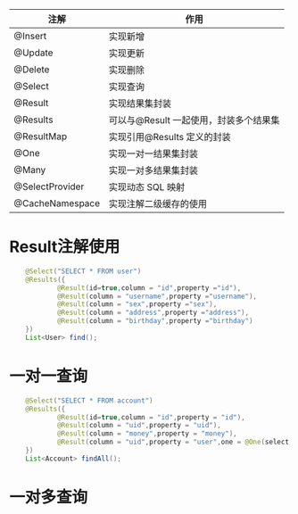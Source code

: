 注解              | 作用
--------------- | -----------------------
@Insert         | 实现新增
@Update         | 实现更新
@Delete         | 实现删除
@Select         | 实现查询
@Result         | 实现结果集封装
@Results        | 可以与@Result 一起使用，封装多个结果集
@ResultMap      | 实现引用@Results 定义的封装
@One            | 实现一对一结果集封装
@Many           | 实现一对多结果集封装
@SelectProvider | 实现动态 SQL 映射
@CacheNamespace | 实现注解二级缓存的使用

# Result注解使用

```java
    @Select("SELECT * FROM user")
    @Results({
            @Result(id=true,column = "id",property ="id"),
            @Result(column = "username",property ="username"),
            @Result(column = "sex",property ="sex"),
            @Result(column = "address",property ="address"),
            @Result(column = "birthday",property ="birthday")
    })
    List<User> find();
```

# 一对一查询

```java
    @Select("SELECT * FROM account")
    @Results({
            @Result(id=true,column = "id",property = "id"),
            @Result(column = "uid",property = "uid"),
            @Result(column = "money",property = "money"),
            @Result(column = "uid",property = "user",one = @One(select = "wang.ismy.mybatis.dao.UserDao.findById",fetchType = FetchType.LAZY))
    })
    List<Account> findAll();
```

# 一对多查询


